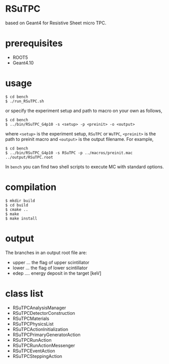 # RSuTPC
based on Geant4 for Resistive Sheet micro TPC.

# prerequisites
- ROOT5
- Geant4.10

# usage
```
$ cd bench
$ ./run_RSuTPC.sh
```
or specify the experiment setup and path to macro on your own as follows,
```
$ cd bench
$ ../bin/RSuTPC_G4p10 -s <setup> -p <preinit> -o <output>
```
where `<setup>` is the experiment setup, `RSuTPC` or `WuTPC`, `<preinit>` is the path to preinit macro and `<output>` is the output filename.
For example,
```
$ cd bench
$ ../bin/RSuTPC_G4p10 -s RSuTPC -p ../macros/preinit.mac ../output/RSuTPC.root
```
In `bench` you can find two shell scripts to execute MC with standard options.

# compilation
```
$ mkdir build
$ cd build
$ cmake ..
$ make
$ make install
```

# output
The branches in an output root file are:
- upper ... the flag of upper scintillator
- lower ... the flag of lower scintillator
- edep .... energy deposit in the target [keV]

# class list
- RSuTPCAnalysisManager
- RSuTPCDetectorConstruction
- RSuTPCMaterials
- RSuTPCPhysicsList
- RSuTPCActionInitialization
- RSuTPCPrimaryGeneratorAction
- RSuTPCRunAction
- RSuTPCRunActionMessenger
- RSuTPCEventAction
- RSuTPCSteppingAction
